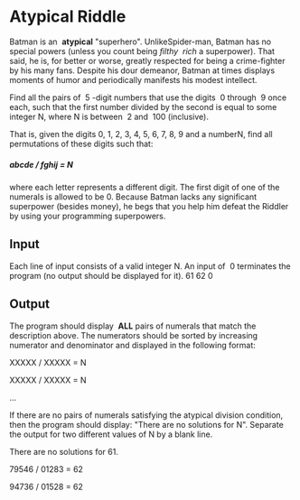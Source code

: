 # Atypical Riddle

Batman is an ​ **atypical** "superhero". Unlike ​Spider-man​, ​Batman has no special powers (unless you count
being ​ _filthy_ ​ _rich_ a superpower). That said, he is, for better or worse, greatly respected for being a
crime-fighter by his many fans. Despite his dour demeanor, ​Batman at times displays moments of humor
and periodically manifests his modest intellect.

Find all the pairs of ​ 5 ​-digit numbers that use the digits ​ 0 through ​ 9 once each, such that the first
number divided by the second is equal to some integer ​N​, where ​N is between ​ 2 and ​ 100 (inclusive).

That is, given the digits ​0, 1, 2, 3, 4, 5, 6, 7, 8, 9 and a number ​N​, find all permutations of these
digits such that:

##### abcde / fghij = N

where each letter represents a different digit. The first digit of one of the numerals is allowed to be 0.
Because ​Batman lacks any significant superpower (besides money), he begs that you help him defeat the
Riddler​ by using your ​programming superpowers​.

## Input

Each line of input consists of a valid integer ​N​. An input of ​ 0 terminates the program (no output should be
displayed for it).
61
62
0

## Output

The program should display ​ **ALL** pairs of numerals that match the description above. The numerators
should be sorted by increasing numerator and denominator and displayed in the following format:

XXXXX / XXXXX = N

XXXXX / XXXXX = N

...

If there are no pairs of numerals satisfying the atypical division condition, then the program should
display: "There are no solutions for N".
Separate the output for two different values of ​N​ by a blank line.

There are no solutions for 61.

79546 / 01283 = 62

94736 / 01528 = 62
